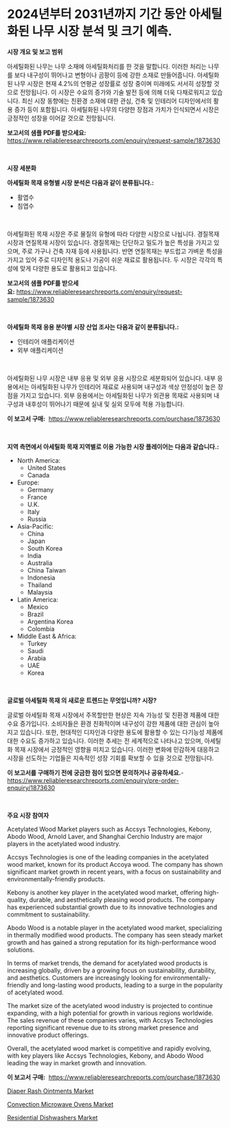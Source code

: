 <p><h1>2024년부터 2031년까지 기간 동안 아세틸화된 나무 시장 분석 및 크기 예측.</h1></p><p><strong>시장 개요 및 보고 범위</strong></p>
<p><p>아세틸화된 나무는 나무 소재에 아세틸화처리를 한 것을 말합니다. 이러한 처리는 나무를 보다 내구성이 뛰어나고 변형이나 곰팡이 등에 강한 소재로 만들어줍니다. 아세틸화된 나무 시장은 현재 4.2%의 연평균 성장률로 성장 중이며 미래에도 서서히 성장할 것으로 전망됩니다. 이 시장은 수요의 증가와 기술 발전 등에 의해 더욱 다채로워지고 있습니다. 최신 시장 동향에는 친환경 소재에 대한 관심, 건축 및 인테리어 디자인에서의 활용 증가 등이 포함됩니다. 아세틸화된 나무의 다양한 장점과 가치가 인식되면서 시장은 긍정적인 성장을 이어갈 것으로 전망됩니다.</p></p>
<p><strong>보고서의 샘플 PDF를 받으세요:</strong> <a href="https://www.reliableresearchreports.com/enquiry/request-sample/1873630">https://www.reliableresearchreports.com/enquiry/request-sample/1873630</a></p>
<p>&nbsp;</p>
<p><strong>시장 세분화</strong></p>
<p><strong>아세틸화 목재 유형별 시장 분석은 다음과 같이 분류됩니다.:</strong></p>
<p><ul><li>활엽수</li><li>침엽수</li></ul></p>
<p>&nbsp;</p>
<p><p>아세틸화된 목재 시장은 주로 물질의 유형에 따라 다양한 시장으로 나뉩니다. 경질목재 시장과 연질목재 시장이 있습니다. 경질목재는 단단하고 밀도가 높은 특성을 가지고 있으며, 주로 가구나 건축 자재 등에 사용됩니다. 반면 연질목재는 부드럽고 가벼운 특성을 가지고 있어 주로 디자인적 용도나 가공이 쉬운 재료로 활용됩니다. 두 시장은 각각의 특성에 맞게 다양한 용도로 활용되고 있습니다.</p></p>
<p><strong>보고서의 샘플 PDF를 받으세요:</strong>&nbsp;<a href="https://www.reliableresearchreports.com/enquiry/request-sample/1873630">https://www.reliableresearchreports.com/enquiry/request-sample/1873630</a></p>
<p>&nbsp;</p>
<p><strong> 아세틸화 목재 응용 분야별 시장 산업 조사는 다음과 같이 분류됩니다.:</strong></p>
<p><ul><li>인테리어 애플리케이션</li><li>외부 애플리케이션</li></ul></p>
<p>&nbsp;</p>
<p><p>아세틸화된 나무 시장은 내부 응용 및 외부 응용 시장으로 세분화되어 있습니다. 내부 응용에서는 아세틸화된 나무가 인테리어 재료로 사용되며 내구성과 색상 안정성이 높은 장점을 가지고 있습니다. 외부 응용에서는 아세틸화된 나무가 외관용 목재로 사용되며 내구성과 내후성이 뛰어나기 때문에 실내 및 실외 모두에 적용 가능합니다.</p></p>
<p><strong>이 보고서 구매:</strong>&nbsp; <a href="https://www.reliableresearchreports.com/purchase/1873630">https://www.reliableresearchreports.com/purchase/1873630</a></p>
<p>&nbsp;</p>
<p><strong>지역 측면에서 아세틸화 목재 지역별로 이용 가능한 시장 플레이어는 다음과 같습니다.:</strong></p>
<p><ul>
    <li>
        North America:
        <ul>
            <li>United States</li>
            <li>Canada</li>
        </ul>
    </li>
    <li>
        Europe:
        <ul>
            <li>Germany</li>
            <li>France</li>
            <li>U.K.</li>
            <li>Italy</li>
            <li>Russia</li>
        </ul>
    </li>
    <li>
        Asia-Pacific:
        <ul>
            <li>China</li>
            <li>Japan</li>
            <li>South Korea</li>
            <li>India</li>
            <li>Australia</li>
            <li>China Taiwan</li>
            <li>Indonesia</li>
            <li>Thailand</li>
            <li>Malaysia</li>
        </ul>
    </li>
    <li>
        Latin America:
        <ul>
            <li>Mexico</li>
            <li>Brazil</li>
            <li>Argentina Korea</li>
            <li>Colombia</li>
        </ul>
    </li>
    <li>
        Middle East & Africa:
        <ul>
            <li>Turkey</li>
            <li>Saudi</li>
            <li>Arabia</li>
            <li>UAE</li>
            <li>Korea</li>
        </ul>
    </li>
    </ul></p>
<p>&nbsp;</p>
<p><strong>글로벌 아세틸화 목재 의 새로운 트렌드는 무엇입니까? 시장?</strong></p>
<p><p>글로벌 아세틸화 목재 시장에서 주목할만한 현상은 지속 가능성 및 친환경 제품에 대한 수요 증가입니다. 소비자들은 환경 친화적이며 내구성이 강한 제품에 대한 관심이 높아지고 있습니다. 또한, 현대적인 디자인과 다양한 용도에 활용할 수 있는 다기능성 제품에 대한 수요도 증가하고 있습니다. 이러한 추세는 전 세계적으로 나타나고 있으며, 아세틸화 목재 시장에서 긍정적인 영향을 미치고 있습니다. 이러한 변화에 민감하게 대응하고 시장을 선도하는 기업들은 지속적인 성장 기회를 확보할 수 있을 것으로 전망됩니다.</p></p>
<p><strong>이 보고서를 구매하기 전에 궁금한 점이 있으면 문의하거나 공유하세요.</strong>- <a href="https://www.reliableresearchreports.com/enquiry/pre-order-enquiry/1873630">https://www.reliableresearchreports.com/enquiry/pre-order-enquiry/1873630</a></p>
<p>&nbsp;</p>
<p><strong>주요 시장 참여자</strong></p>
<p><p>Acetylated Wood Market players such as Accsys Technologies, Kebony, Abodo Wood, Arnold Laver, and Shanghai Cerchio Industry are major players in the acetylated wood industry.</p><p>Accsys Technologies is one of the leading companies in the acetylated wood market, known for its product Accoya wood. The company has shown significant market growth in recent years, with a focus on sustainability and environmentally-friendly products.</p><p>Kebony is another key player in the acetylated wood market, offering high-quality, durable, and aesthetically pleasing wood products. The company has experienced substantial growth due to its innovative technologies and commitment to sustainability.</p><p>Abodo Wood is a notable player in the acetylated wood market, specializing in thermally modified wood products. The company has seen steady market growth and has gained a strong reputation for its high-performance wood solutions.</p><p>In terms of market trends, the demand for acetylated wood products is increasing globally, driven by a growing focus on sustainability, durability, and aesthetics. Customers are increasingly looking for environmentally-friendly and long-lasting wood products, leading to a surge in the popularity of acetylated wood.</p><p>The market size of the acetylated wood industry is projected to continue expanding, with a high potential for growth in various regions worldwide. The sales revenue of these companies varies, with Accsys Technologies reporting significant revenue due to its strong market presence and innovative product offerings.</p><p>Overall, the acetylated wood market is competitive and rapidly evolving, with key players like Accsys Technologies, Kebony, and Abodo Wood leading the way in market growth and innovation.</p></p>
<p><strong>이 보고서 구매:</strong>&nbsp;&nbsp;<a href="https://www.reliableresearchreports.com/purchase/1873630">https://www.reliableresearchreports.com/purchase/1873630</a></p>
<p><p><a href="https://github.com/dx0328/Market-Research-Report-List-1/blob/main/diaper-rash-ointments-market.md">Diaper Rash Ointments Market</a></p><p><a href="https://github.com/Glendatilghmankmgz0rbhwpy/Market-Research-Report-List-1/blob/main/convection-microwave-ovens-market.md">Convection Microwave Ovens Market</a></p><p><a href="https://github.com/juancolorado15/Market-Research-Report-List-1/blob/main/residential-dishwashers-market.md">Residential Dishwashers Market</a></p></p>
